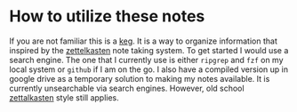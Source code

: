 # How to utilize these notes

If you are not familiar this is a [keg](../651). It is a way to organize information that inspired by the [zettelkasten](../623) note taking system. To get started I would use a search engine. The one that I currently use is either `ripgrep` and `fzf` on my local system or `github` if I am on the go. I also have a compiled version up in google drive as a temporary solution to making my notes available. It is currently unsearchable via search engines. However, old school [zettalkasten] style still applies.

[zettalkasten]: https://en.wikipedia.org/wiki/Zettelkasten
[keg]: https://github.com/rwxrob/keg-spec
